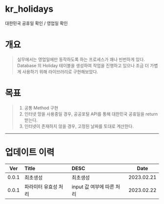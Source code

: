 # kr_holidays
대한민국 공휴일 확인 / 영업일 확인

# 개요 
> 실무에서는 영업일에만 동작하도록 하는 프로세스가 꽤나 빈번하게 있다.
> Database 의 Holiday 테이블을 생성하여 작업을 진행하고 있으나 조금 더 가볍게 사용하기 위해
> 라이브러리로 구현해보았다.
> 
# 목표
> 1. 공통 Method 구현
> 2. 인터넷 망을 사용중일 경우, 공공포털 API를 통해 대한민국 공휴일을 return 받는다.
> 3. 인터넷이 존재하지 않을 경우, 고정된 날짜를 토대로 계산한다.
<hr>

# 업데이트 이력
|  Ver  | Title | DESC              |    Date    |
|:-----:|:------------|:------------------|:----------:|
| 0.0.1 | 최초생성        | 최초생성              | 2023.02.21 |
| 0.0.1 | 파라미터 유효성 처리 | input 값 여부에 따른 처리 | 2023.02.22 |
